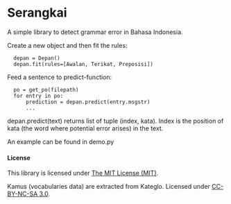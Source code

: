 # Serangkai
A simple library to detect grammar error in Bahasa Indonesia.

Create a new object and then fit the rules:

      depan = Depan()
      depan.fit(rules=[Awalan, Terikat, Preposisi])

Feed a sentence to predict-function:

      po = get_po(filepath)
      for entry in po:  
          prediction = depan.predict(entry.msgstr) 
          ...
          
depan.predict(text) returns list of tuple (index, kata). Index is the position of kata (the word where potential error arises) in the text.

An example can be found in demo.py

#### License

This library is licensed under [The MIT License (MIT)](https://opensource.org/licenses/MIT).

Kamus (vocabularies data) are extracted from Kateglo. Licensed under [CC-BY-NC-SA 3.0](https://creativecommons.org/licenses/by-nc-sa/3.0/).
